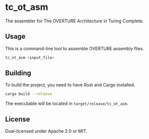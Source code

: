 # tc_ot_asm

The assembler for The OVERTURE Architecture in Turing Complete.

## Usage

This is a command-line tool to assemble OVERTURE assembly files.

```sh
tc_ot_asm <input_file>
```

## Building

To build the project, you need to have Rust and Cargo installed.

```sh
cargo build --release
```

The executable will be located in `target/release/tc_ot_asm`.

## License

Dual-licensed under Apache 2.0 or MIT.


